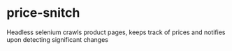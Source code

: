 # price-snitch

Headless selenium crawls product pages, keeps track of prices and notifies upon detecting significant changes
